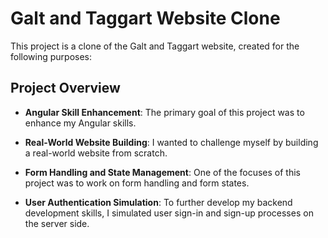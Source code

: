 # Galt and Taggart Website Clone

This project is a clone of the Galt and Taggart website, created for the following purposes:

## Project Overview

- **Angular Skill Enhancement**: The primary goal of this project was to enhance my Angular skills. 

- **Real-World Website Building**: I wanted to challenge myself by building a real-world website from scratch. 

- **Form Handling and State Management**: One of the focuses of this project was to work on form handling and form states. 

- **User Authentication Simulation**: To further develop my backend development skills, I simulated user sign-in and sign-up processes on the server side.

